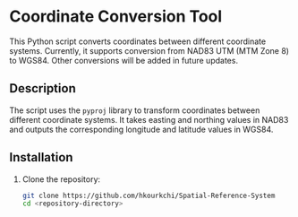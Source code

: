 # Coordinate Conversion Tool

This Python script converts coordinates between different coordinate systems. Currently, it supports conversion from NAD83 UTM (MTM Zone 8) to WGS84. Other conversions will be added in future updates.

## Description

The script uses the `pyproj` library to transform coordinates between different coordinate systems. It takes easting and northing values in NAD83 and outputs the corresponding longitude and latitude values in WGS84.

## Installation

1. Clone the repository:
   ```bash
   git clone https://github.com/hkourkchi/Spatial-Reference-System
   cd <repository-directory>
